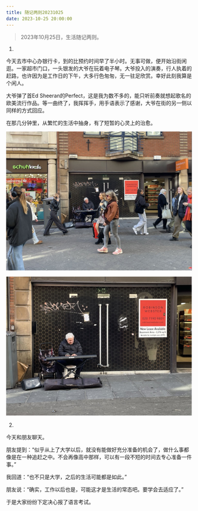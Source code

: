 ```yaml
---
title: 随记两则20231025
date: 2023-10-25 20:00:00
---
```


> 2023年10月25日，生活随记两则。

1)

今天去市中心办银行卡，到的比预约时间早了半小时。无事可做，便开始沿街闲逛。一家超市门口，一头银发的大爷在玩着电子琴。大爷投入的演奏，行人执着的赶路，也许因为是工作日的下午，大多行色匆匆，无一驻足欣赏。幸好此刻我算是个闲人。

大爷弹了首Ed Sheeran的Perfect，这是我为数不多的，能只听前奏就想起歌名的欧美流行作品。等一曲终了，我挥挥手，用手语表示了感谢，大爷在街的另一侧以同样的方式回应。

在那几分钟里，从繁忙的生活中抽身，有了短暂的心灵上的治愈。

![路人来来往往](/img/1025-1.jpg)

![大爷优雅弹奏](/img/1025-2.jpg)

2)

今天和朋友聊天。

朋友提到：“似乎从上了大学以后，就没有能做好充分准备的机会了，做什么事都像是在一种追赶之中。不会再像高中那样，可以有一段不短的时间去专心准备一件事。”

我回道：“也不只是大学，之后的生活可能都是如此。”

朋友说：“确实，工作以后也是，可能这才是生活的常态吧。要学会去适应了。”

于是大家纷纷下定决心报了语言考试。